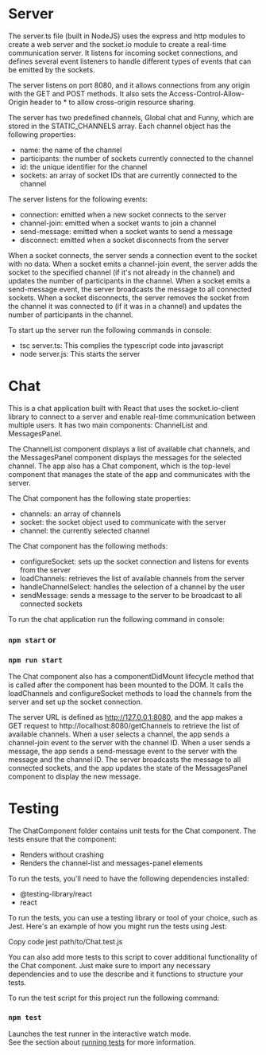 # Server 

The server.ts file (built in NodeJS) uses the express and http modules to create a web server and the socket.io module to create a real-time communication server. It listens for incoming socket connections, and defines several event listeners to handle different types of events that can be emitted by the sockets.

The server listens on port 8080, and it allows connections from any origin with the GET and POST methods. It also sets the Access-Control-Allow-Origin header to * to allow cross-origin resource sharing.

The server has two predefined channels, Global chat and Funny, which are stored in the STATIC_CHANNELS array. Each channel object has the following properties:

* name: the name of the channel
* participants: the number of sockets currently connected to the channel
* id: the unique identifier for the channel
* sockets: an array of socket IDs that are currently connected to the channel

The server listens for the following events:

* connection: emitted when a new socket connects to the server
* channel-join: emitted when a socket wants to join a channel
* send-message: emitted when a socket wants to send a message
* disconnect: emitted when a socket disconnects from the server

When a socket connects, the server sends a connection event to the socket with no data. When a socket emits a channel-join event, the server adds the socket to the specified channel (if it's not already in the channel) and updates the number of participants in the channel. When a socket emits a send-message event, the server broadcasts the message to all connected sockets. When a socket disconnects, the server removes the socket from the channel it was connected to (if it was in a channel) and updates the number of participants in the channel.

To start up the server run the following commands in console: 
* tsc server.ts: This complies the typescript code into javascript
* node server.js: This starts the server

# Chat

This is a chat application built with React that uses the socket.io-client library to connect to a server and enable real-time communication between multiple users. It has two main components: ChannelList and MessagesPanel.

The ChannelList component displays a list of available chat channels, and the MessagesPanel component displays the messages for the selected channel. The app also has a Chat component, which is the top-level component that manages the state of the app and communicates with the server.

The Chat component has the following state properties:

* channels: an array of channels
* socket: the socket object used to communicate with the server
* channel: the currently selected channel

The Chat component has the following methods:

* configureSocket: sets up the socket connection and listens for events from the server
* loadChannels: retrieves the list of available channels from the server
* handleChannelSelect: handles the selection of a channel by the user
* sendMessage: sends a message to the server to be broadcast to all connected sockets

To run the chat application run the following command in console: 
### `npm start` or
### `npm run start`

The Chat component also has a componentDidMount lifecycle method that is called after the component has been mounted to the DOM. It calls the loadChannels and configureSocket methods to load the channels from the server and set up the socket connection.

The server URL is defined as http://127.0.0.1:8080, and the app makes a GET request to http://localhost:8080/getChannels to retrieve the list of available channels. When a user selects a channel, the app sends a channel-join event to the server with the channel ID. When a user sends a message, the app sends a send-message event to the server with the message and the channel ID. The server broadcasts the message to all connected sockets, and the app updates the state of the MessagesPanel component to display the new message.

# Testing

The ChatComponent folder contains unit tests for the Chat component. The tests ensure that the component:

* Renders without crashing
* Renders the channel-list and messages-panel elements

To run the tests, you'll need to have the following dependencies installed:

* @testing-library/react
* react

To run the tests, you can use a testing library or tool of your choice, such as Jest. Here's an example of how you might run the tests using Jest:

Copy code
jest path/to/Chat.test.js

You can also add more tests to this script to cover additional functionality of the Chat component. Just make sure to import any necessary dependencies and to use the describe and it functions to structure your tests.

To run the test script for this project run the following command:

### `npm test`

Launches the test runner in the interactive watch mode.\
See the section about [running tests](https://facebook.github.io/create-react-app/docs/running-tests) for more information.

